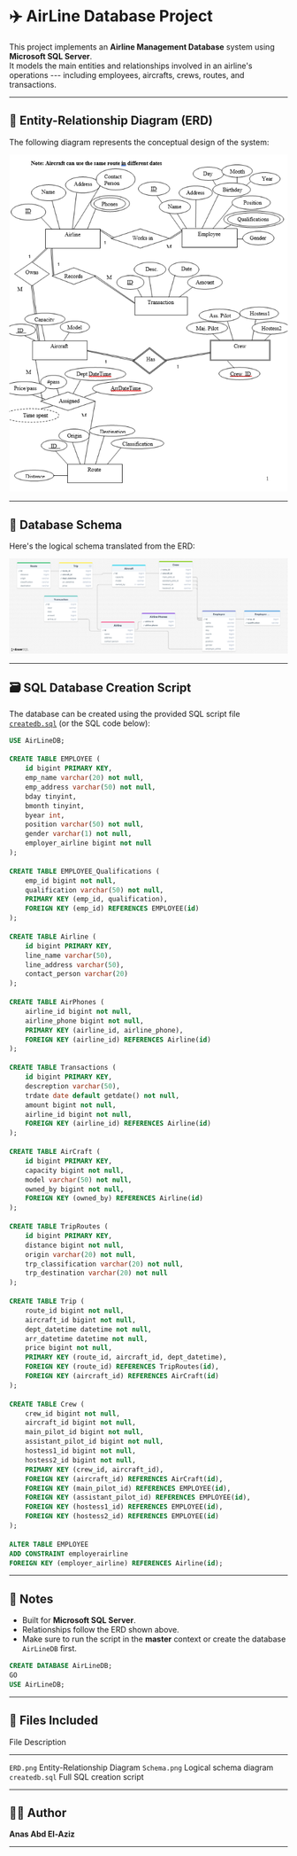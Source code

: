 # ✈️ AirLine Database Project

This project implements an **Airline Management Database** system using
**Microsoft SQL Server**.\
It models the main entities and relationships involved in an airline's
operations --- including employees, aircrafts, crews, routes, and
transactions.

------------------------------------------------------------------------

## 🧩 Entity-Relationship Diagram (ERD)

The following diagram represents the conceptual design of the system:

![ERD](Images/ERD.png)

------------------------------------------------------------------------

## 🧱 Database Schema

Here's the logical schema translated from the ERD:

![Schema](Images/Schema.png)

------------------------------------------------------------------------

## 🗃️ SQL Database Creation Script

The database can be created using the provided SQL script file
[`createdb.sql`](SQL/createdb.sql) (or the SQL code below):

``` sql
USE AirLineDB;

CREATE TABLE EMPLOYEE (
    id bigint PRIMARY KEY,
    emp_name varchar(20) not null,
    emp_address varchar(50) not null,
    bday tinyint,
    bmonth tinyint,
    byear int,
    position varchar(50) not null,
    gender varchar(1) not null,
    employer_airline bigint not null
);

CREATE TABLE EMPLOYEE_Qualifications (
    emp_id bigint not null,
    qualification varchar(50) not null,
    PRIMARY KEY (emp_id, qualification),
    FOREIGN KEY (emp_id) REFERENCES EMPLOYEE(id)
);

CREATE TABLE Airline (
    id bigint PRIMARY KEY,
    line_name varchar(50),
    line_address varchar(50),
    contact_person varchar(20)
);

CREATE TABLE AirPhones (
    airline_id bigint not null,
    airline_phone bigint not null,
    PRIMARY KEY (airline_id, airline_phone),
    FOREIGN KEY (airline_id) REFERENCES Airline(id)
);

CREATE TABLE Transactions (
    id bigint PRIMARY KEY,
    descreption varchar(50),
    trdate date default getdate() not null,
    amount bigint not null,
    airline_id bigint not null,
    FOREIGN KEY (airline_id) REFERENCES Airline(id)
);

CREATE TABLE AirCraft (
    id bigint PRIMARY KEY,
    capacity bigint not null,
    model varchar(50) not null,
    owned_by bigint not null,
    FOREIGN KEY (owned_by) REFERENCES Airline(id)
);

CREATE TABLE TripRoutes (
    id bigint PRIMARY KEY,
    distance bigint not null,
    origin varchar(20) not null,
    trp_classification varchar(20) not null,
    trp_destination varchar(20) not null
);

CREATE TABLE Trip (
    route_id bigint not null,
    aircraft_id bigint not null,
    dept_datetime datetime not null,
    arr_datetime datetime not null,
    price bigint not null,
    PRIMARY KEY (route_id, aircraft_id, dept_datetime),
    FOREIGN KEY (route_id) REFERENCES TripRoutes(id),
    FOREIGN KEY (aircraft_id) REFERENCES AirCraft(id)
);

CREATE TABLE Crew (
    crew_id bigint not null,
    aircraft_id bigint not null,
    main_pilot_id bigint not null,
    assistant_pilot_id bigint not null,
    hostess1_id bigint not null,
    hostess2_id bigint not null,
    PRIMARY KEY (crew_id, aircraft_id),
    FOREIGN KEY (aircraft_id) REFERENCES AirCraft(id),
    FOREIGN KEY (main_pilot_id) REFERENCES EMPLOYEE(id),
    FOREIGN KEY (assistant_pilot_id) REFERENCES EMPLOYEE(id),
    FOREIGN KEY (hostess1_id) REFERENCES EMPLOYEE(id),
    FOREIGN KEY (hostess2_id) REFERENCES EMPLOYEE(id)
);

ALTER TABLE EMPLOYEE
ADD CONSTRAINT employerairline
FOREIGN KEY (employer_airline) REFERENCES Airline(id);
```

------------------------------------------------------------------------

## 🧠 Notes

-   Built for **Microsoft SQL Server**.
-   Relationships follow the ERD shown above.
-   Make sure to run the script in the **master** context or create the
    database `AirLineDB` first.

``` sql
CREATE DATABASE AirLineDB;
GO
USE AirLineDB;
```

------------------------------------------------------------------------

## 📸 Files Included

  File              Description
  ----------------- -----------------------------
  `ERD.png`         Entity-Relationship Diagram
  `Schema.png`      Logical schema diagram
  `createdb.sql`   Full SQL creation script

------------------------------------------------------------------------

## 🧑‍💻 Author

**Anas Abd El-Aziz**

------------------------------------------------------------------------
